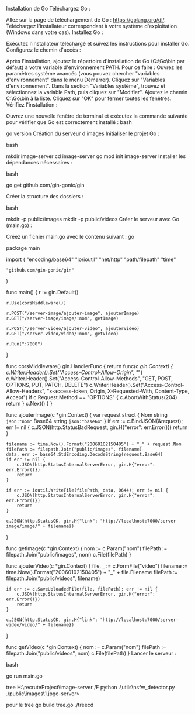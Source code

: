 Installation de Go
Téléchargez Go :

Allez sur la page de téléchargement de Go : https://golang.org/dl/.
Téléchargez l'installateur correspondant à votre système d'exploitation (Windows dans votre cas).
Installez Go :

Exécutez l'installateur téléchargé et suivez les instructions pour installer Go.
Configurez le chemin d'accès :

Après l'installation, ajoutez le répertoire d'installation de Go (C:\Go\bin par défaut) à votre variable d'environnement PATH.
Pour ce faire :
Ouvrez les paramètres système avancés (vous pouvez chercher "variables d'environnement" dans le menu Démarrer).
Cliquez sur "Variables d'environnement".
Dans la section "Variables système", trouvez et sélectionnez la variable Path, puis cliquez sur "Modifier".
Ajoutez le chemin C:\Go\bin à la liste.
Cliquez sur "OK" pour fermer toutes les fenêtres.
Vérifiez l'installation :

Ouvrez une nouvelle fenêtre de terminal et exécutez la commande suivante pour vérifier que Go est correctement installé :
bash

go version
Création du serveur d'images
Initialiser le projet Go :

bash

mkdir image-server
cd image-server
go mod init image-server
Installer les dépendances nécessaires :

bash

go get github.com/gin-gonic/gin

Créer la structure des dossiers :

bash

mkdir -p public/images
mkdir -p public/videos
Créer le serveur avec Go (main.go) :

Créez un fichier main.go avec le contenu suivant :
go

package main

import (
    "encoding/base64"
    "io/ioutil"
    "net/http"
    "path/filepath"
    "time"

    "github.com/gin-gonic/gin"
)

func main() {
    r := gin.Default()

    r.Use(corsMiddleware())

    r.POST("/server-image/ajouter-image", ajouterImage)
    r.GET("/server-image/image/:nom", getImage)

    r.POST("/server-video/ajouter-video", ajouterVideo)
    r.GET("/server-video/video/:nom", getVideo)

    r.Run(":7000")
}

func corsMiddleware() gin.HandlerFunc {
    return func(c *gin.Context) {
        c.Writer.Header().Set("Access-Control-Allow-Origin", "*")
        c.Writer.Header().Set("Access-Control-Allow-Methods", "GET, POST, OPTIONS, PUT, PATCH, DELETE")
        c.Writer.Header().Set("Access-Control-Allow-Headers", "x-access-token, Origin, X-Requested-With, Content-Type, Accept")
        if c.Request.Method == "OPTIONS" {
            c.AbortWithStatus(204)
            return
        }
        c.Next()
    }
}

func ajouterImage(c *gin.Context) {
    var request struct {
        Nom   string `json:"nom"`
        Base64 string `json:"base64"`
    }
    if err := c.BindJSON(&request); err != nil {
        c.JSON(http.StatusBadRequest, gin.H{"error": err.Error()})
        return
    }

    filename := time.Now().Format("20060102150405") + "_" + request.Nom
    filePath := filepath.Join("public/images", filename)
    data, err := base64.StdEncoding.DecodeString(request.Base64)
    if err != nil {
        c.JSON(http.StatusInternalServerError, gin.H{"error": err.Error()})
        return
    }

    if err := ioutil.WriteFile(filePath, data, 0644); err != nil {
        c.JSON(http.StatusInternalServerError, gin.H{"error": err.Error()})
        return
    }

    c.JSON(http.StatusOK, gin.H{"link": "http://localhost:7000/server-image/image/" + filename})
}

func getImage(c *gin.Context) {
    nom := c.Param("nom")
    filePath := filepath.Join("public/images", nom)
    c.File(filePath)
}

func ajouterVideo(c *gin.Context) {
    file, _ := c.FormFile("video")
    filename := time.Now().Format("20060102150405") + "_" + file.Filename
    filePath := filepath.Join("public/videos", filename)

    if err := c.SaveUploadedFile(file, filePath); err != nil {
        c.JSON(http.StatusInternalServerError, gin.H{"error": err.Error()})
        return
    }

    c.JSON(http.StatusOK, gin.H{"link": "http://localhost:7000/server-video/video/" + filename})
}

func getVideo(c *gin.Context) {
    nom := c.Param("nom")
    filePath := filepath.Join("public/videos", nom)
    c.File(filePath)
}
Lancer le serveur :

bash

<!-- run server -->
go run main.go


tree H:\recruteProject\image-server /F
python .\utils\nsfw_detector.py .\public\images\1.jpge-server>




pour le tree  go build tree.go
./treecd